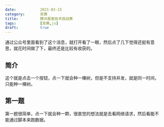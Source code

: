```yaml
---
date:           2021-03-15
category:       竞赛
title:          腾讯极客技术挑战赛
tags:           [竞赛,js]
draft:          true
---
```


通过公众号里面看到了这个消息，就打开看了一眼，然后点了几下觉得还挺有意思，就花时间做了下，最终还是比较有收获的。
<!--more-->
## 简介
这个就是点击一个按钮，点一下就会种一棵树，但是不支持并发，就是同一时间，只能种一棵树。

## 第一题
第一题很简单，点一下就会种一颗，很直觉的想法就是去看网络请求，然后看能不能通过脚本来跑数据。

